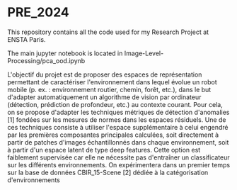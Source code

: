 # PRE_2024
This repository contains all the code used for my Research Project at ENSTA Paris.

The main jupyter notebook is located in Image-Level-Processing/pca_ood.ipynb

L'objectif du projet est de proposer des espaces de représentation permettant de caractériser
l'environnement dans lequel évolue un robot mobile (p. ex. : environnement routier, chemin,
forêt, etc.), dans le but d'adapter automatiquement un algorithme de vision par ordinateur
(détection, prédiction de profondeur, etc.) au contexte courant.
Pour cela, on se propose d'adapter les techniques métriques de détection d'anomalies [1] fondées
sur les mesures de normes dans les espaces résiduels.
Une de ces techniques consiste à utiliser l'espace supplémentaire à celui engendré par les
premières composantes principales calculées, soit directement à partir de patches d'images
échantillonnés dans chaque environnement, soit à partir d'un espace latent de type deep
features. Cette option est faiblement supervisée car elle ne nécessite pas d'entraîner un
classificateur sur les différents environnements.
On expérimentera dans un premier temps sur la base de données CBIR_15-Scene [2] dédiée à la
catégorisation d'environnements 
